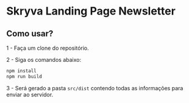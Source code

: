 # Skryva Landing Page Newsletter

## Como usar?

1 - Faça um clone do repositório.

2 - Siga os comandos abaixo:
```sh
npm install
npm run build
```

3 - Será gerado a pasta ```src/dist``` contendo todas as informações para enviar ao servidor.
